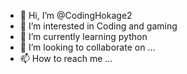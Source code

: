 - 👋 Hi, I’m @CodingHokage2
- 👀 I’m interested in Coding and gaming
- 🌱 I’m currently learning python
- 💞️ I’m looking to collaborate on ...
- 📫 How to reach me ...

<!---
CodingHokage2/CodingHokage2 is a ✨ special ✨ repository because its `README.md` (this file) appears on your GitHub profile.
You can click the Preview link to take a look at your changes.
--->
